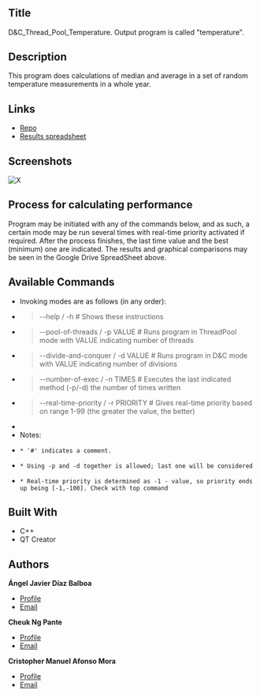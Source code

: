 <h1 align="center"><project-name></h1>

<p align="center"><project-description</p>

## Title
D&C_Thread_Pool_Temperature. Output program is called "temperature".

## Description

This program does calculations of median and average in a set of random temperature measurements in a whole year.

## Links

- [Repo](https://github.com/ull-esit-sistemas-operativos/2223-practica-dc-qtp-ac-pc-force-1.git "GitHub Repository")
- [Results spreadsheet](https://docs.google.com/spreadsheets/d/17xTmnpidKbTFIWEbRDqfGnBObK4pq8KJEpfwty7eSSQ/edit?skip_itp2_check=true#gid=0 "Google Drive SpreadSheet containing the results and graphical comparisons")

## Screenshots

![X](X.png "X")

## Process for calculating performance

Program may be initiated with any of the commands below, and as such, a certain mode may be run several times
with real-time priority activated if required. After the process finishes, the last time value and the best (minimum)
one are indicated. The results and graphical comparisons may be seen in the Google Drive SpreadSheet above.

## Available Commands

-  Invoking modes are as follows (in any order):
-    > --help / -h # Shows these instructions
-    > --pool-of-threads / -p VALUE # Runs program in ThreadPool mode with VALUE indicating number of threads
-    > --divide-and-conquer / -d VALUE # Runs program in D&C mode with VALUE indicating number of divisions
-    > --number-of-exec / -n TIMES # Executes the last indicated method (-p/-d) the number of times written
-    > --real-time-priority / -r PRIORITY # Gives real-time priority based on range 1-99 (the greater the value, the better)
-  
-  Notes: 
-     * '#' indicates a comment. 
-     * Using -p and -d together is allowed; last one will be considered
-     * Real-time priority is determined as -1 - value, so priority ends up being [-1,-100]. Check with top command

## Built With

- C++
- QT Creator

## Authors

**Ángel Javier Díaz Balboa**

- [Profile](https://github.com/javierD7)
- [Email](mailto:alu0101432632@ull.edu.es?subject=Hi_there "Hi there!")

**Cheuk Ng Pante**

- [Profile](https://github.com/feichay10)
- [Email](mailto:alu0101364544@ull.edu.es@ull.edu.es?subject=Hi_there "Hi there!")

**Cristopher Manuel Afonso Mora**

- [Profile](https://github.com/CristopherAfonso)
- [Email](mailto:alu0101402031@ull.edu.es@ull.edu.es?subject=Hi_there "Hi there!")
